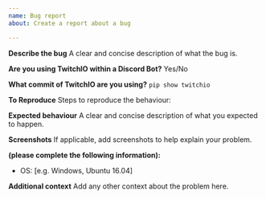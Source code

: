 ```yaml
---
name: Bug report
about: Create a report about a bug

---
```


**Describe the bug**
A clear and concise description of what the bug is.

**Are you using TwitchIO within a Discord Bot?**
Yes/No

**What commit of TwitchIO are you using?**
`pip show twitchio`

**To Reproduce**
Steps to reproduce the behaviour:


**Expected behaviour**
A clear and concise description of what you expected to happen.

**Screenshots**
If applicable, add screenshots to help explain your problem.

**(please complete the following information):**
 - OS: [e.g. Windows, Ubuntu 16.04]

**Additional context**
Add any other context about the problem here.
